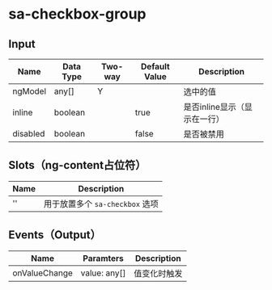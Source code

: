 # sa-checkbox-group

## Input

| Name | Data Type |  Two-way | Default Value | Description |
| --- | --- | --- | --- | --- |
| ngModel | any[] | Y | | 选中的值 |
| inline | boolean | | true | 是否inline显示（显示在一行） |
| disabled | boolean | | false | 是否被禁用 |

## Slots（ng-content占位符）

| Name | Description |
| --- | --- |
| '' | 	用于放置多个 `sa-checkbox` 选项 |

## Events（Output）

| Name | Paramters | Description |
| --- | --- | --- |
| onValueChange | value: any[] | 值变化时触发 |
